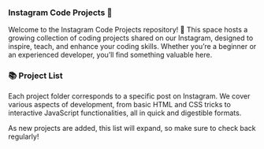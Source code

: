 ### Instagram Code Projects 🚀
Welcome to the Instagram Code Projects repository! 🎉 This space hosts a growing collection of coding projects shared on our Instagram, designed to inspire, teach, and enhance your coding skills. Whether you’re a beginner or an experienced developer, you’ll find something valuable here.

### 📚 Project List
Each project folder corresponds to a specific post on Instagram. We cover various aspects of development, from basic HTML and CSS tricks to interactive JavaScript functionalities, all in quick and digestible formats.

As new projects are added, this list will expand, so make sure to check back regularly!

